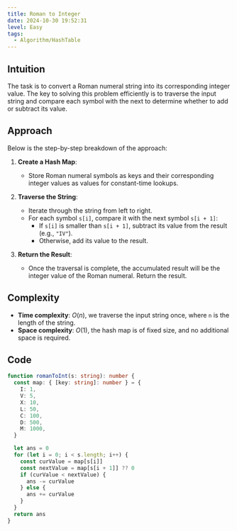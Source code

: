 ```yaml
---
title: Roman to Integer
date: 2024-10-30 19:52:31
level: Easy
tags:
  - Algorithm/HashTable
---
```


## Intuition

The task is to convert a Roman numeral string into its corresponding integer value. The key to solving this problem efficiently is to traverse the input string and compare each symbol with the next to determine whether to add or subtract its value.

## Approach

Below is the step-by-step breakdown of the approach:

1. **Create a Hash Map**:
	- Store Roman numeral symbols as keys and their corresponding integer values as values for constant-time lookups.
	
2. **Traverse the String**:
	- Iterate through the string from left to right.
	- For each symbol `s[i]`, compare it with the next symbol `s[i + 1]`:
		- If `s[i]` is smaller than `s[i + 1]`, subtract its value from the result (e.g., `"IV"`).
		- Otherwise, add its value to the result.
		
3. **Return the Result**:
	- Once the traversal is complete, the accumulated result will be the integer value of the Roman numeral. Return the result.

## Complexity

- **Time complexity**: $O(n)$, we traverse the input string once, where `n` is the length of the string.
- **Space complexity**: $O(1)$, the hash map is of fixed size, and no additional space is required.

## Code

```typescript
function romanToInt(s: string): number {
  const map: { [key: string]: number } = {
    I: 1,
    V: 5,
    X: 10,
    L: 50,
    C: 100,
    D: 500,
    M: 1000,
  }

  let ans = 0
  for (let i = 0; i < s.length; i++) {
    const curValue = map[s[i]]
    const nextValue = map[s[i + 1]] ?? 0 
    if (curValue < nextValue) {
      ans -= curValue
    } else {
      ans += curValue
    }
  }
  return ans
}
```
